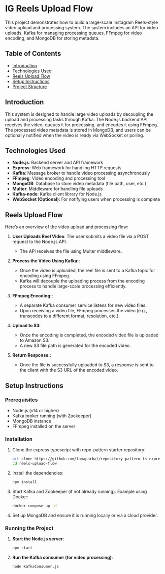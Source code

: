 # IG Reels Upload Flow 
This project demonstrates how to build a large-scale Instagram Reels-style video upload and processing system. The system includes an API for video uploads, Kafka for managing processing queues, FFmpeg for video encoding, and MongoDB for storing metadata.

## Table of Contents

- [Introduction](#introduction)
- [Technologies Used](#technologies-used)
- [Reels Upload Flow](#reels-upload-flow)
- [Setup Instructions](#setup-instructions)
- [Project Structure](#project-structure)

## Introduction

This system is designed to handle large video uploads by decoupling the upload and processing tasks through Kafka. The Node.js backend API receives the video, queues it for processing, and encodes it using FFmpeg. The processed video metadata is stored in MongoDB, and users can be optionally notified when the video is ready via WebSocket or polling.

## Technologies Used

- **Node.js**: Backend server and API framework
- **Express**: Web framework for handling HTTP requests
- **Kafka**: Message broker to handle video processing asynchronously
- **FFmpeg**: Video encoding and processing tool
- **MongoDB**: Database to store video metadata (file path, user, etc.)
- **Multer**: Middleware for handling file uploads
- **Kafka-node**: Kafka client library for Node.js
- **WebSocket (Optional)**: For notifying users when processing is complete

## Reels Upload Flow

Here’s an overview of the video upload and processing flow:

1. **User Uploads Reel Video**: The user submits a video file via a POST request to the Node.js API.
   - The API receives the file using Multer middleware.

2. **Process the Video Using Kafka:**:
   - Once the video is uploaded, the reel file is sent to a Kafka topic for encoding using FFmpeg.
   - Kafka will decouple the uploading process from the encoding process to handle large-scale processing efficiently.
     
4. **FFmpeg Encoding:**:
   - A separate Kafka consumer service listens for new video files.
   - Upon receiving a video file, FFmpeg processes the video (e.g., transcodes to a different format, resolution, etc.).

6. **Upload to S3**:
   - Once the encoding is completed, the encoded video file is uploaded to Amazon S3.
   - A new S3 file path is generated for the encoded video.

8. **Return Response:**:
   - Once the file is successfully uploaded to S3, a response is sent to the client with the S3 URL of the encoded video.


## Setup Instructions

### Prerequisites

- Node.js (v14 or higher)
- Kafka broker running (with Zookeeper)
- MongoDB instance
- FFmpeg installed on the server

### Installation

1. Clone the express typescript with repo-pattern starter repository:
    ```bash
    git clone https://github.com/lamaparbat/repository-pattern-ts-express.git
    cd reels-upload-flow
    ```

2. Install the dependencies:
    ```bash
    npm install
    ```

3. Start Kafka and Zookeeper (if not already running). Example using Docker:
    ```bash
    docker-compose up -d
    ```

4. Set up MongoDB and ensure it is running locally or via a cloud provider.

### Running the Project

1. **Start the Node.js server**:
    ```bash
    npm start
    ```

2. **Run the Kafka consumer (for video processing)**:
    ```bash
    node kafkaConsumer.js
    ```

